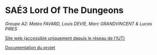 # SAÉ3 Lord Of The Dungeons

*Groupe A2: Matéo FAVARD, Louis DEVIE, Marc GRANDVINCENT & Lucas PIRES*

[Site web (accessible uniquement depuis le réseau de l'IUT)](https://info-dij-sae001.iut21.u-bourgogne.fr)

[Documentation du projet](https://github.com/fraudestudio/serveur/wiki/Accueil)
